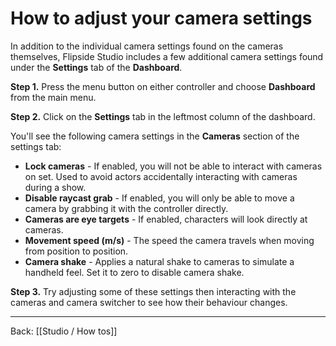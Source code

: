 # How to adjust your camera settings

In addition to the individual camera settings found on the cameras themselves, Flipside Studio includes a few additional camera settings found under the **Settings** tab of the **Dashboard**.

**Step 1.** Press the menu button on either controller and choose **Dashboard** from the main menu.

**Step 2.** Click on the **Settings** tab in the leftmost column of the dashboard.

You'll see the following camera settings in the **Cameras** section of the settings tab:

- **Lock cameras** - If enabled, you will not be able to interact with cameras on set. Used to avoid actors accidentally interacting with cameras during a show.
- **Disable raycast grab** - If enabled, you will only be able to move a camera by grabbing it with the controller directly.
- **Cameras are eye targets** - If enabled, characters will look directly at cameras.
- **Movement speed (m/s)** - The speed the camera travels when moving from position to position.
- **Camera shake** - Applies a natural shake to cameras to simulate a handheld feel. Set it to zero to disable camera shake.

**Step 3.** Try adjusting some of these settings then interacting with the cameras and camera switcher to see how their behaviour changes.

---

Back: [[Studio / How tos]]
